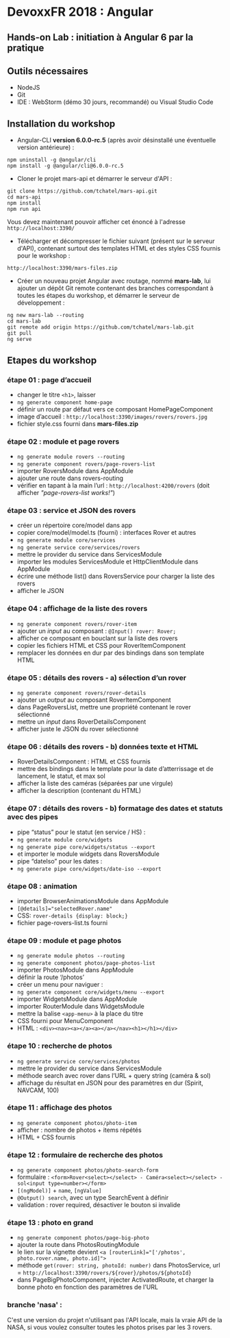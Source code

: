 # DevoxxFR 2018 : Angular
## Hands-on Lab : initiation à Angular 6 par la pratique

## Outils nécessaires

* NodeJS
* Git
* IDE : WebStorm (démo 30 jours, recommandé) ou Visual Studio Code

## Installation du workshop

* Angular-CLI **version 6.0.0-rc.5** (après avoir désinstallé une éventuelle 
version antérieure) :
```
npm uninstall -g @angular/cli
npm install -g @angular/cli@6.0.0-rc.5 
```

* Cloner le projet mars-api et démarrer le serveur d'API :
```
git clone https://github.com/tchatel/mars-api.git
cd mars-api
npm install
npm run api 
```
Vous devez maintenant pouvoir afficher cet énoncé à l'adresse `http://localhost:3390/`


* Télécharger et décompresser le fichier suivant (présent sur le serveur d'API), contenant surtout 
des templates HTML et des styles CSS fournis pour le workshop :
```
http://localhost:3390/mars-files.zip
```

* Créer un nouveau projet Angular avec routage, nommé **mars-lab**, lui ajouter un dépôt 
Git remote contenant des branches correspondant à toutes les étapes du workshop, et démarrer 
le serveur de développement :
```
ng new mars-lab --routing
cd mars-lab
git remote add origin https://github.com/tchatel/mars-lab.git
git pull
ng serve
```

## Etapes du workshop

### étape 01 : page d’accueil
* changer le titre `<h1>`, laisser <router-outlet>
* `ng generate component home-page`
* définir un route par défaut vers ce composant HomePageComponent
* image d’accueil : `http://localhost:3390/images/rovers/rovers.jpg`
* fichier style.css fourni dans **mars-files.zip**

### étape 02 : module et page rovers
* `ng generate module rovers --routing`
* `ng generate component rovers/page-rovers-list`
* importer RoversModule dans AppModule
* ajouter une route dans rovers-routing
* vérifier en tapant à la main l’url : `http://localhost:4200/rovers` (doit afficher _"page-rovers-list works!"_)

### étape 03 : service et JSON des rovers 
* créer un répertoire core/model dans app
* copier core/model/model.ts (fourni) : interfaces Rover et autres
* `ng generate module core/services`
* `ng generate service core/services/rovers`
* mettre le provider du service dans ServicesModule
* importer les modules ServicesModule et HttpClientModule dans AppModule
* écrire une méthode list() dans RoversService pour charger la liste des rovers
* afficher le JSON

### étape 04 : affichage de la liste des rovers 
* `ng generate component rovers/rover-item`
* ajouter un _input_ au composant : `@Input() rover: Rover;`
* afficher ce composant en bouclant sur la liste des rovers
* copier les fichiers HTML et CSS pour RoverItemComponent
* remplacer les données en dur par des bindings dans son template HTML

### étape 05 : détails des rovers - a) sélection d’un rover
* `ng generate component rovers/rover-details`
* ajouter un _output_ au composant RoverItemComponent
* dans PageRoversList, mettre une propriété contenant le rover sélectionné
* mettre un _input_ dans RoverDetailsComponent
* afficher juste le JSON du rover sélectionné

### étape 06 : détails des rovers - b) données texte et HTML
* RoverDetailsComponent : HTML et CSS fournis
* mettre des bindings dans le template pour la date d’atterrissage et de lancement, le statut, et max sol
* afficher la liste des caméras (séparées par une virgule)
* afficher la description (contenant du HTML)

### étape 07 : détails des rovers - b) formatage des dates et statuts avec des pipes
* pipe “status” pour le statut (en service / HS) :
* `ng generate module core/widgets`
* `ng generate pipe core/widgets/status --export` 
* et importer le module widgets dans RoversModule
* pipe “dateIso” pour les dates :
* `ng generate pipe core/widgets/date-iso --export` 

### étape 08 : animation
* importer BrowserAnimationsModule dans AppModule
* `[@details]="selectedRover.name"`
* CSS: `rover-details {display: block;}`
* fichier page-rovers-list.ts fourni

### étape 09 : module et page photos
* `ng generate module photos --routing`
* `ng generate component photos/page-photos-list`
* importer PhotosModule dans AppModule
* définir la route ‘/photos’
* créer un menu pour naviguer :
* `ng generate component core/widgets/menu --export` 
* importer WidgetsModule dans AppModule
* importer RouterModule dans WidgetsModule
* mettre la balise `<app-menu>` à la place du titre
* CSS fourni pour MenuComponent
* HTML : `<div><nav><a></a><a></a></nav><h1></h1></div>`

### étape 10 : recherche de photos
* `ng generate service core/services/photos`
* mettre le provider du service dans ServicesModule
* méthode search avec rover dans l’URL + query string (caméra & sol)
* affichage du résultat en JSON pour des paramètres en dur (Spirit, NAVCAM, 100)

### étape 11 : affichage des photos
* `ng generate component photos/photo-item`
* afficher : nombre de photos + items répétés
* HTML + CSS fournis

### étape 12 : formulaire de recherche des photos
* `ng generate component photos/photo-search-form`
* formulaire : `<form>Rover<select></select> - Caméra<select></select> - sol<input type=number></form>`
* `[(ngModel)]` + `name`, `[ngValue]` 
* `@Output() search`, avec un type SearchEvent à définir
* validation : rover required, désactiver le bouton si invalide

### étape 13 : photo en grand
* `ng generate component photos/page-big-photo`
* ajouter la route dans PhotosRoutingModule
* le lien sur la vignette devient `<a [routerLink]="['/photos', photo.rover.name, photo.id]">`
* méthode `get(rover: string, photoId: number)` dans PhotosService, url = `http://localhost:3390/rovers/${rover}/photos/${photoId}`
* dans PageBigPhotoComponent, injecter ActivatedRoute, et charger la bonne photo en 
fonction des paramètres de l'URL 

### branche 'nasa' : 
C'est une version du projet n'utilisant pas l'API locale, mais la vraie API de la NASA, si vous voulez 
consulter toutes les photos prises par les 3 rovers.




